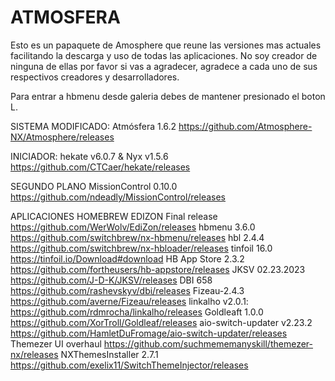# ATMOSFERA
Esto es un papaquete de Amosphere que reune las versiones mas actuales facilitando la descarga y uso de todas las aplicaciones. No soy creador de ninguna de ellas por favor si vas a agradecer, agradece a cada uno de sus respectivos creadores y desarrolladores.

Para entrar a hbmenu desde galeria debes de mantener presionado el boton L.

SISTEMA MODIFICADO:
Atmósfera 1.6.2 https://github.com/Atmosphere-NX/Atmosphere/releases

INICIADOR:
hekate v6.0.7 & Nyx v1.5.6 https://github.com/CTCaer/hekate/releases

SEGUNDO PLANO
MissionControl 0.10.0 https://github.com/ndeadly/MissionControl/releases

APLICACIONES HOMEBREW
EDIZON Final release https://github.com/WerWolv/EdiZon/releases
hbmenu 3.6.0 https://github.com/switchbrew/nx-hbmenu/releases
hbl 2.4.4 https://github.com/switchbrew/nx-hbloader/releases
tinfoil 16.0 https://tinfoil.io/Download#download
HB App Store 2.3.2 https://github.com/fortheusers/hb-appstore/releases
JKSV 02.23.2023 https://github.com/J-D-K/JKSV/releases
DBI 658 https://github.com/rashevskyv/dbi/releases
Fizeau-2.4.3 https://github.com/averne/Fizeau/releases
linkalho v2.0.1: https://github.com/rdmrocha/linkalho/releases
Goldleaft 1.0.0 https://github.com/XorTroll/Goldleaf/releases
aio-switch-updater v2.23.2 https://github.com/HamletDuFromage/aio-switch-updater/releases
Themezer UI overhaul https://github.com/suchmememanyskill/themezer-nx/releases
NXThemesInstaller 2.7.1 https://github.com/exelix11/SwitchThemeInjector/releases
